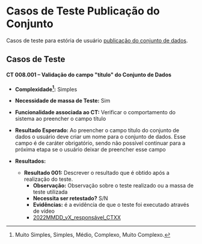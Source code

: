 # Casos de Teste Publicação do Conjunto

Casos de teste para estória de usuário [publicação do conjunto de dados](../../estorias_de_usuarios/08_publicacao_do_conjunto).

## Casos de Teste

#### **CT 008.001 –** Validação do campo "título" do Conjunto de Dados

  - **Complexidade[^¹]:** Simples
  - **Necessidade de massa de Teste:** Sim
  - **Funcionalidade associada ao CT:** Verificar o comportamento do sistema ao preencher o campo título
  - **Resultado Esperado:** Ao preencher o campo título do conjunto de dados o usuário deve criar um nome para o conjunto de dados. Esse campo é de caráter obrigatório, sendo não possível continuar para a próxima etapa se o usuário deixar de preencher esse campo

  - **Resultados:**  
    - **Resultado 001:** Descrever o resultado que é obtido após a realização do teste.
        - **Observação:** Observação sobre o teste realizado ou a massa de teste utilizada
        - **Necessita ser retestado?** S/N
        - **Evidências:** é a evidência de que o teste foi executado através de vídeo
        - [2022MMDD_vX_responsável_CTXX](Link_para_video_youtube)


[^¹]: Muito Simples, Simples, Médio, Complexo, Muito Complexo.